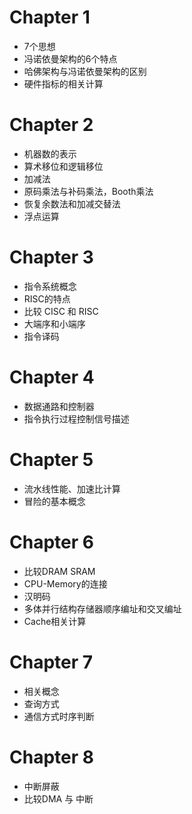 # Chapter 1
- 7个思想
- 冯诺依曼架构的6个特点
- 哈佛架构与冯诺依曼架构的区别
- 硬件指标的相关计算

# Chapter 2
- 机器数的表示
- 算术移位和逻辑移位    
- 加减法
- 原码乘法与补码乘法，Booth乘法
- 恢复余数法和加减交替法
- 浮点运算
# Chapter 3
- 指令系统概念
- RISC的特点
- 比较 CISC 和 RISC
- 大端序和小端序
- 指令译码
# Chapter 4
- 数据通路和控制器
- 指令执行过程控制信号描述
# Chapter 5
- 流水线性能、加速比计算
- 冒险的基本概念
# Chapter 6
- 比较DRAM SRAM
- CPU-Memory的连接
- 汉明码
- 多体并行结构存储器顺序编址和交叉编址
- Cache相关计算
# Chapter 7
- 相关概念
- 查询方式
- 通信方式时序判断
# Chapter 8
- 中断屏蔽
- 比较DMA 与 中断